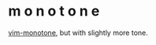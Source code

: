 # m o n o t o n e

[vim-monotone](https://github.com/Lokaltog/vim-monotone), but with slightly more tone.
